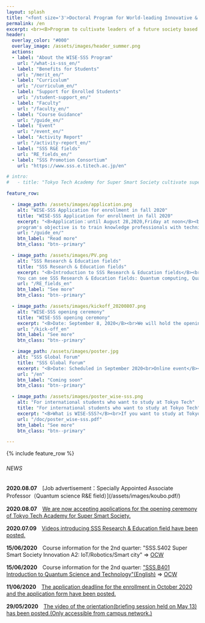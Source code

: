 ```yaml
---
layout: splash
title: "<font size='3'>Doctoral Program for World-leading Innovative & Smart Education by MEXT </font><br>Tokyo Tech Academy for Super Smart Society"
permalink: /en
excerpt: <br><B>Program to cultivate leaders of a future society based on <br>the fusion of society-collaborated education (open education)<br> and interdisciplinary collaboration research (open innovation)</B><br><br>
header:
  overlay_color: "#000"
  overlay_image: /assets/images/header_summer.png
  actions:
  - label: "About the WISE-SSS Program"
    url: "/what-is-sss_en/"
  - label: "Benefits for Students"
    url: "/merit_en/"
  - label: "Curriculum"
    url: "/curriculum_en/"
  - label: "Support for Enrolled Students"
    url: "/student-support_en/"
  - label: "Faculty"
    url: "/faculty_en/"
  - label: "Course Guidance"
    url: "/guide_en/"
  - label: "Event"
    url: "/event_en/"
  - label: "Activity Report"
    url: "/activity-report_en/"
  - label: "SSS R&E fields"
    url: "RE_fields_en/"
  - label: "SSS Promotion Consortium"
    url: "https://www.sss.e.titech.ac.jp/en"

# intro:
#   - title: "Tokyo Tech Academy for Super Smart Society cultivate super doctor leading future society, based on the fusion of society-collaborated education (open education) and interdisciplinary collaboration reseach (open innovation)"

feature_row:

  - image_path: /assets/images/application.png
    alt: "WISE-SSS Application for enrollment in fall 2020"
    title: "WISE-SSS Application for enrollment in fall 2020"
    excerpt: "<B>Application：until August 28,2020,Friday at noon</B><br>The       
    program's objective is to train knowledge professionals with technical and professional knowledge capable of leading multiple sectors of a future super smart society. We are accepting applications for those who wish to enroll in this program in fall 2020."
    url: "/guide_en/"
    btn_label: "Read more"
    btn_class: "btn--primary"

  - image_path: /assets/images/PV.png
    alt: "SSS Research & Education fields"
    title: "SSS Research & Education fields"
    excerpt: "<B>Introduction to SSS Research & Education fields</B><br>
    You can see SSS Research & Education fields: Quantum computing, Quantum sensor, Smart robotics(Sky, Aqua, Land, Manufacturing), Smart mobility in the Video.<br>"
    url: "/RE_fields_en"
    btn_label: "See more"
    btn_class: "btn--primary"

  - image_path: /assets/images/kickoff_20200807.png
    alt: "WISE-SSS opening ceremony"
    title: "WISE-SSS opening ceremony"
    excerpt: "<B>Date: September 8, 2020</B><br>We will hold the opening ceremony to commemorate the establishment of an education program which nurture knowledge professionals who lead the Super Smart Society."
    url: "/kick-off_en"
    btn_label: "See more"
    btn_class: "btn--primary"

  - image_path: /assets/images/poster.jpg
    alt: "SSS Global Forum"
    title: "SSS Global Forum"
    excerpt: "<B>Date: Scheduled in September 2020<br>Online event</B><br>We invite top researchers from all over the world to hold a symposium towards the super smart society."
    url: "/en"
    btn_label: "Coming soon"
    btn_class: "btn--primary"

  - image_path: /assets/images/poster_wise-sss.png
    alt: "For international students who want to study at Tokyo Tech"
    title: "For international students who want to study at Tokyo Tech"
    excerpt: "<B>What is WISE-SSS?</B><br>If you want to study at Tokyo Tech and are interested in WISE-SSS, please click here."
    url: "/doc/poster_wise-sss.pdf"
    btn_label: "See more"
    btn_class: "btn--primary"

---
```


{% include feature_row %}

<h6>NEWS　</h6>
<B>2020.08.07</B>　[Job advertisement：Specially Appointed Associate Professor（Quantum science R&E field）](/assets/images/koubo.pdf/)

<B>2020.08.07</B>　[We are now accepting applications for the opening ceremony of Tokyo Tech Academy for Super Smart Society.](https://www.wise-sss.titech.ac.jp/kick-off_en/)

<B>2020.07.09</B>　[Videos introducing SSS Research & Education field have been posted.](https://www.wise-sss.titech.ac.jp/RE_fields_e/)

<B>15/06/2020</B>　Course information for the 2nd quarter: "SSS.S402 Super Smart Society Innovation A2: IoT/Robotics/Smart city" ⇒ [OCW](http://www.ocw.titech.ac.jp/index.php?module=General&action=T0300&GakubuCD=00&GakkaCD=400051&KeiCD=0&course=51&KamokuCD=400051&KougiCD=202028550&Nendo=2020&vid=03&lang=EN)<br>

<B>15/06/2020</B>　Course information for the 2nd quarter: ["SSS.B401 Introduction to Quantum Science and Technology"(English)](/doc/SSS_B401_IntroductionToQuantumScienceAndTechnology.pdf) ⇒ [OCW](http://www.ocw.titech.ac.jp/index.php?module=General&action=T0300&GakubuCD=00&GakkaCD=400051&KeiCD=0&course=51&KamokuCD=400051&KougiCD=202028553&Nendo=2020&vid=03&lang=EN)<br>

<B>11/06/2020</B>　[The application deadline for the enrollment in October 2020 and the application form have been posted.](https://www.wise-sss.titech.ac.jp/guide_en/)

<B>29/05/2020</B>　[The video of the orientation(briefing session held on May 13) has been posted.(Only accessible from campus network.)](https://www.wise-sss.titech.ac.jp/3rd-orientation_en/)
